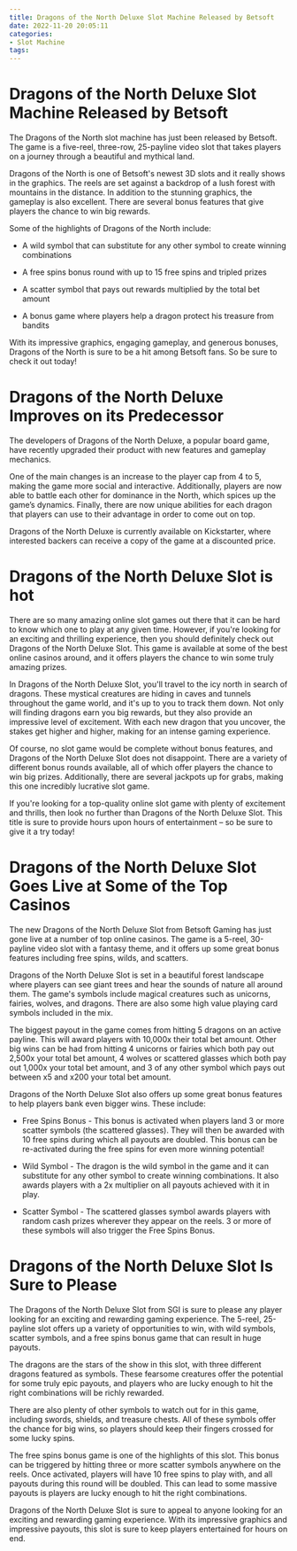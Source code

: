 ```yaml
---
title: Dragons of the North Deluxe Slot Machine Released by Betsoft
date: 2022-11-20 20:05:11
categories:
- Slot Machine
tags:
---
```



#  Dragons of the North Deluxe Slot Machine Released by Betsoft

The Dragons of the North slot machine has just been released by Betsoft. The game is a five-reel, three-row, 25-payline video slot that takes players on a journey through a beautiful and mythical land.

Dragons of the North is one of Betsoft's newest 3D slots and it really shows in the graphics. The reels are set against a backdrop of a lush forest with mountains in the distance. In addition to the stunning graphics, the gameplay is also excellent. There are several bonus features that give players the chance to win big rewards.

Some of the highlights of Dragons of the North include:

* A wild symbol that can substitute for any other symbol to create winning combinations

* A free spins bonus round with up to 15 free spins and tripled prizes

* A scatter symbol that pays out rewards multiplied by the total bet amount

* A bonus game where players help a dragon protect his treasure from bandits

With its impressive graphics, engaging gameplay, and generous bonuses, Dragons of the North is sure to be a hit among Betsoft fans. So be sure to check it out today!

#  Dragons of the North Deluxe Improves on its Predecessor

The developers of Dragons of the North Deluxe, a popular board game, have recently upgraded their product with new features and gameplay mechanics.

One of the main changes is an increase to the player cap from 4 to 5, making the game more social and interactive. Additionally, players are now able to battle each other for dominance in the North, which spices up the game’s dynamics. Finally, there are now unique abilities for each dragon that players can use to their advantage in order to come out on top.

Dragons of the North Deluxe is currently available on Kickstarter, where interested backers can receive a copy of the game at a discounted price.

#  Dragons of the North Deluxe Slot is hot

There are so many amazing online slot games out there that it can be hard to know which one to play at any given time. However, if you're looking for an exciting and thrilling experience, then you should definitely check out Dragons of the North Deluxe Slot. This game is available at some of the best online casinos around, and it offers players the chance to win some truly amazing prizes.

In Dragons of the North Deluxe Slot, you'll travel to the icy north in search of dragons. These mystical creatures are hiding in caves and tunnels throughout the game world, and it's up to you to track them down. Not only will finding dragons earn you big rewards, but they also provide an impressive level of excitement. With each new dragon that you uncover, the stakes get higher and higher, making for an intense gaming experience.

Of course, no slot game would be complete without bonus features, and Dragons of the North Deluxe Slot does not disappoint. There are a variety of different bonus rounds available, all of which offer players the chance to win big prizes. Additionally, there are several jackpots up for grabs, making this one incredibly lucrative slot game.

If you're looking for a top-quality online slot game with plenty of excitement and thrills, then look no further than Dragons of the North Deluxe Slot. This title is sure to provide hours upon hours of entertainment – so be sure to give it a try today!

#  Dragons of the North Deluxe Slot Goes Live at Some of the Top Casinos

The new Dragons of the North Deluxe Slot from Betsoft Gaming has just gone live at a number of top online casinos. The game is a 5-reel, 30-payline video slot with a fantasy theme, and it offers up some great bonus features including free spins, wilds, and scatters.

Dragons of the North Deluxe Slot is set in a beautiful forest landscape where players can see giant trees and hear the sounds of nature all around them. The game's symbols include magical creatures such as unicorns, fairies, wolves, and dragons. There are also some high value playing card symbols included in the mix.

The biggest payout in the game comes from hitting 5 dragons on an active payline. This will award players with 10,000x their total bet amount. Other big wins can be had from hitting 4 unicorns or fairies which both pay out 2,500x your total bet amount, 4 wolves or scattered glasses which both pay out 1,000x your total bet amount, and 3 of any other symbol which pays out between x5 and x200 your total bet amount.

Dragons of the North Deluxe Slot also offers up some great bonus features to help players bank even bigger wins. These include:

* Free Spins Bonus - This bonus is activated when players land 3 or more scatter symbols (the scattered glasses). They will then be awarded with 10 free spins during which all payouts are doubled. This bonus can be re-activated during the free spins for even more winning potential!

* Wild Symbol - The dragon is the wild symbol in the game and it can substitute for any other symbol to create winning combinations. It also awards players with a 2x multiplier on all payouts achieved with it in play.

* Scatter Symbol - The scattered glasses symbol awards players with random cash prizes wherever they appear on the reels. 3 or more of these symbols will also trigger the Free Spins Bonus.

#  Dragons of the North Deluxe Slot Is Sure to Please

The Dragons of the North Deluxe Slot from SGI is sure to please any player looking for an exciting and rewarding gaming experience. The 5-reel, 25-payline slot offers up a variety of opportunities to win, with wild symbols, scatter symbols, and a free spins bonus game that can result in huge payouts.

The dragons are the stars of the show in this slot, with three different dragons featured as symbols. These fearsome creatures offer the potential for some truly epic payouts, and players who are lucky enough to hit the right combinations will be richly rewarded.

There are also plenty of other symbols to watch out for in this game, including swords, shields, and treasure chests. All of these symbols offer the chance for big wins, so players should keep their fingers crossed for some lucky spins.

The free spins bonus game is one of the highlights of this slot. This bonus can be triggered by hitting three or more scatter symbols anywhere on the reels. Once activated, players will have 10 free spins to play with, and all payouts during this round will be doubled. This can lead to some massive payouts is players are lucky enough to hit the right combinations.

Dragons of the North Deluxe Slot is sure to appeal to anyone looking for an exciting and rewarding gaming experience. With its impressive graphics and impressive payouts, this slot is sure to keep players entertained for hours on end.